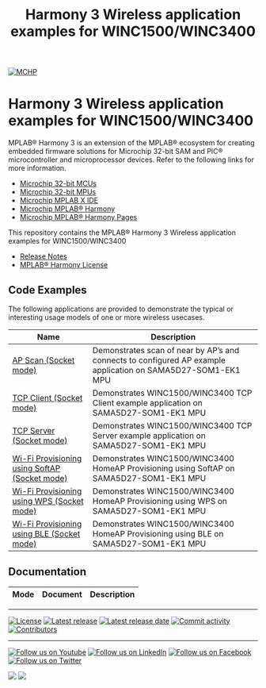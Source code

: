 ﻿---
title: Harmony 3 Wireless application examples for WINC1500/WINC3400
nav_order: 1
has_children: true
has_toc: false
---
[![MCHP](https://www.microchip.com/ResourcePackages/Microchip/assets/dist/images/logo.png)](https://www.microchip.com)

# Harmony 3 Wireless application examples for WINC1500/WINC3400

MPLAB® Harmony 3 is an extension of the MPLAB® ecosystem for creating embedded firmware solutions for Microchip 32-bit SAM and PIC® microcontroller and microprocessor devices.  Refer to the following links for more information.

- [Microchip 32-bit MCUs](https://www.microchip.com/design-centers/32-bit)
- [Microchip 32-bit MPUs](https://www.microchip.com/design-centers/32-bit-mpus)
- [Microchip MPLAB X IDE](https://www.microchip.com/mplab/mplab-x-ide)
- [Microchip MPLAB® Harmony](https://www.microchip.com/mplab/mplab-harmony)
- [Microchip MPLAB® Harmony Pages](https://microchip-mplab-harmony.github.io/)

This repository contains the MPLAB® Harmony 3 Wireless application examples for WINC1500/WINC3400
- [Release Notes](release_notes.md)
- [MPLAB® Harmony License](mplab_harmony_license.md)


## Code Examples

The following applications are provided to demonstrate the typical or interesting usage models of one or more wireless usecases.

| Name | Description |
| ---- | ----------- |
|[AP Scan (Socket mode)](apps/ap_scan/readme.md)|Demonstrates scan of near by AP’s and connects to configured AP example application on SAMA5D27-SOM1-EK1 MPU|
|[TCP Client (Socket mode)](apps/tcp_client/readme.md)|Demonstrates WINC1500/WINC3400 TCP Client example application on SAMA5D27-SOM1-EK1 MPU|
|[TCP Server (Socket mode) ](apps/wifi_tcp_server_in_softap/readme.md)|Demonstrates WINC1500/WINC3400 TCP Server example application on SAMA5D27-SOM1-EK1 MPU|
|[Wi-Fi Provisioning using SoftAP (Socket mode)](apps/wifi_provisioning_via_softap/readme.md)|Demonstrates WINC1500/WINC3400 HomeAP Provisioning using SoftAP on SAMA5D27-SOM1-EK1 MPU|
|[Wi-Fi Provisioning using WPS (Socket mode)](apps/wifi_provisioning_via_wps/readme.md)|Demonstrates WINC1500/WINC3400 HomeAP Provisioning using WPS on SAMA5D27-SOM1-EK1 MPU|
|[Wi-Fi Provisioning using BLE (Socket mode)](apps/wifi_provision_via_ble/readme.md)|Demonstrates WINC1500/WINC3400 HomeAP Provisioning using BLE on SAMA5D27-SOM1-EK1 MPU|

## Documentation

| Mode       | Document| Description                             |
| ----        | ----    |---                                 |



____

[![License](https://img.shields.io/badge/license-Harmony%20license-orange.svg)](https://github.com/Microchip-MPLAB-Harmony/wireless_apps_winc3400/blob/master/mplab_harmony_license.md)
[![Latest release](https://img.shields.io/github/release/Microchip-MPLAB-Harmony/wireless_apps_winc3400.svg)](https://github.com/Microchip-MPLAB-Harmony/wireless_apps_winc3400/releases/latest)
[![Latest release date](https://img.shields.io/github/release-date/Microchip-MPLAB-Harmony/wireless_apps_winc3400.svg)](https://github.com/Microchip-MPLAB-Harmony/wireless_apps_winc3400/releases/latest)
[![Commit activity](https://img.shields.io/github/commit-activity/y/Microchip-MPLAB-Harmony/wireless_apps_winc3400.svg)](https://github.com/Microchip-MPLAB-Harmony/wireless_apps_winc3400/graphs/commit-activity)
[![Contributors](https://img.shields.io/github/contributors-anon/Microchip-MPLAB-Harmony/wireless_apps_winc3400.svg)]()

____

[![Follow us on Youtube](https://img.shields.io/badge/Youtube-Follow%20us%20on%20Youtube-red.svg)](https://www.youtube.com/user/MicrochipTechnology)
[![Follow us on LinkedIn](https://img.shields.io/badge/LinkedIn-Follow%20us%20on%20LinkedIn-blue.svg)](https://www.linkedin.com/company/microchip-technology)
[![Follow us on Facebook](https://img.shields.io/badge/Facebook-Follow%20us%20on%20Facebook-blue.svg)](https://www.facebook.com/microchiptechnology/)
[![Follow us on Twitter](https://img.shields.io/twitter/follow/MicrochipTech.svg?style=social)](https://twitter.com/MicrochipTech)

[![](https://img.shields.io/github/stars/Microchip-MPLAB-Harmony/wireless_apps_winc3400.svg?style=social)]()
[![](https://img.shields.io/github/watchers/Microchip-MPLAB-Harmony/wireless_apps_winc3400.svg?style=social)]()